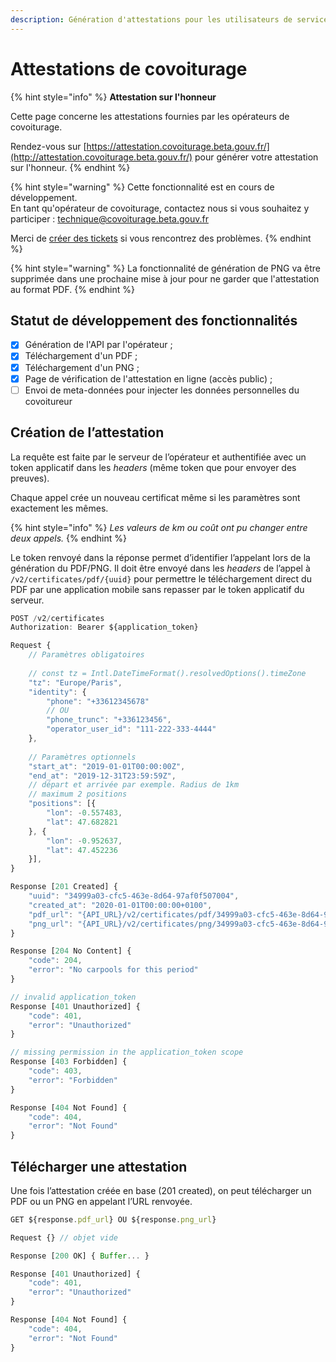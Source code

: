 ```yaml
---
description: Génération d'attestations pour les utilisateurs de services de covoiturage
---
```


# Attestations de covoiturage

{% hint style="info" %}
**Attestation sur l'honneur**

Cette page concerne les attestations fournies par les opérateurs de covoiturage.

Rendez-vous sur [https://attestation.covoiturage.beta.gouv.fr/](http://attestation.covoiturage.beta.gouv.fr/) pour générer votre attestation sur l'honneur.
{% endhint %}

{% hint style="warning" %}
Cette fonctionnalité est en cours de développement.  
En tant qu'opérateur de covoiturage, contactez nous si vous souhaitez y participer : [technique@covoiturage.beta.gouv.fr](mailto:technique@covoiturage.beta.gouv.fr)  
  
Merci de [créer des tickets](https://github.com/betagouv/preuve-covoiturage/issues/new?template=certificate.md&labels=ATTESTATION&assignees=jonathanfallon) si vous rencontrez des problèmes.
{% endhint %}

{% hint style="warning" %}
La fonctionnalité de génération de PNG va être supprimée dans une prochaine mise à jour pour ne garder que l'attestation au format PDF.
{% endhint %}



## Statut de développement des fonctionnalités 

* [x] Génération de l'API par l'opérateur ;
* [x] Téléchargement d'un PDF ;
* [x] Téléchargement d'un PNG ;
* [x] Page de vérification de l'attestation en ligne \(accès public\) ;
* [ ] Envoi de meta-données pour injecter les données personnelles du covoitureur

## **Création de l’attestation**

La requête est faite par le serveur de l’opérateur et authentifiée avec un token applicatif dans les _headers_ \(même token que pour envoyer des preuves\).

Chaque appel crée un nouveau certificat même si les paramètres sont exactement les mêmes. 

{% hint style="info" %}
_Les valeurs de km ou coût ont pu changer entre deux appels._
{% endhint %}

Le token renvoyé dans la réponse permet d’identifier l’appelant lors de la génération du PDF/PNG. Il doit être envoyé dans les _headers_ de l’appel à `/v2/certificates/pdf/{uuid}` pour permettre le téléchargement direct du PDF par une application mobile sans repasser par le token applicatif du serveur.

```javascript
POST /v2/certificates
Authorization: Bearer ${application_token}

Request {
    // Paramètres obligatoires
    
    // const tz = Intl.DateTimeFormat().resolvedOptions().timeZone
    "tz": "Europe/Paris",
    "identity": {
        "phone": "+33612345678"
        // OU
        "phone_trunc": "+336123456",
        "operator_user_id": "111-222-333-4444"
    },
    
    // Paramètres optionnels
    "start_at": "2019-01-01T00:00:00Z",
    "end_at": "2019-12-31T23:59:59Z",
    // départ et arrivée par exemple. Radius de 1km
    // maximum 2 positions
    "positions": [{
        "lon": -0.557483,
        "lat": 47.682821
    }, {
        "lon": -0.952637,
        "lat": 47.452236
    }],
}

Response [201 Created] {
    "uuid": "34999a03-cfc5-463e-8d64-97af0f507004",
    "created_at": "2020-01-01T00:00:00+0100",
    "pdf_url": "{API_URL}/v2/certificates/pdf/34999a03-cfc5-463e-8d64-97af0f507004",
    "png_url": "{API_URL}/v2/certificates/png/34999a03-cfc5-463e-8d64-97af0f507004"
}

Response [204 No Content] {
    "code": 204,
    "error": "No carpools for this period"
}

// invalid application_token
Response [401 Unauthorized] {
    "code": 401,
    "error": "Unauthorized"
}

// missing permission in the application_token scope
Response [403 Forbidden] {
    "code": 403,
    "error": "Forbidden"
}

Response [404 Not Found] {
    "code": 404,
    "error": "Not Found"
}
```

## Télécharger une attestation

Une fois l’attestation créée en base \(201 created\), on peut télécharger un PDF ou un PNG en appelant l’URL renvoyée.

```javascript
GET ${response.pdf_url} OU ${response.png_url}

Request {} // objet vide

Response [200 OK] { Buffer... }

Response [401 Unauthorized] {
    "code": 401,
    "error": "Unauthorized"
}

Response [404 Not Found] {
    "code": 404,
    "error": "Not Found"
}
```

